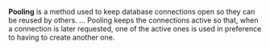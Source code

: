**Pooling** is a method used to keep database connections open so they can be reused by others. ... Pooling keeps the connections active so that, when a connection is later requested, one of the active ones is used in preference to having to create another one.

